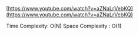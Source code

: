 [https://www.youtube.com/watch?v=aZNaLrVebKQ](https://www.youtube.com/watch?v=aZNaLrVebKQ)

Time Complexity: O(N)
Space Complexity : O(1)
